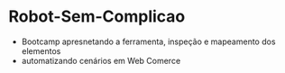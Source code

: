 # Robot-Sem-Complicao

- Bootcamp apresnetando a ferramenta, inspeção e mapeamento dos elementos
- automatizando cenários em  Web Comerce 
